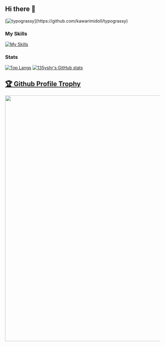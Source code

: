 ## Hi there 👋

<!--
**135yshr/135yshr** is a ✨ _special_ ✨ repository because its `README.md` (this file) appears on your GitHub profile.

Here are some ideas to get you started:

- 🔭 I’m currently working on ...
- 🌱 I’m currently learning ...
- 👯 I’m looking to collaborate on ...
- 🤔 I’m looking for help with ...
- 💬 Ask me about ...
- 📫 How to reach me: ...
- 😄 Pronouns: ...
- ⚡ Fun fact: ...
-->
[![typograssy](https://typograssy.deno.dev/api?text=Go%20language%20is%20a%20good%20one.)](https://github.com/kawarimidoll/typograssy)

### My Skills

[![My Skills](https://skillicons.dev/icons?i=go,laravel,flutter,dart,react,nextjs,js,ts,c,cpp,haskell,wasm,yarn,jest,graphql,nginx,postgres,mysql,redis,sqlite,firebase,dynamodb,terraform,docker,kubernetes,aws,gcp,azure,vscode,vim,neovim,md,postman,cypress,git,github,gitlab,linux,kali,redhat,debian,raspberrypi)](https://skillicons.dev)

### Stats

[![Top Langs](https://github-readme-stats.vercel.app/api/top-langs/?username=135yshr&layout=donut&theme=dracula)](https://github.com/anuraghazra/github-readme-stats)
[![135yshr's GitHub stats](https://github-readme-stats.vercel.app/api?username=135yshr&theme=dracula&show_icons=true&rank_icon=github)](https://github.com/anuraghazra/github-readme-stats)


<a href="https://github.com/ryo-ma/github-profile-trophy"><h2>🏆 Github Profile Trophy</h2></a>
<a href="https://github.com/ryo-ma/github-profile-trophy">
  <img width=800 src="https://github-profile-trophy.vercel.app/?username=135yshr&column=5&theme=darkhub"/>
</a>
